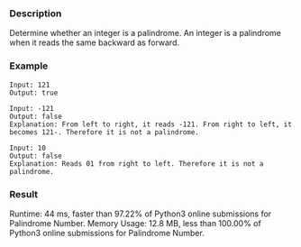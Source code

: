 ### Description
Determine whether an integer is a palindrome. An integer is a palindrome when it reads the same backward as forward.

### Example
```
Input: 121
Output: true
```
```
Input: -121
Output: false
Explanation: From left to right, it reads -121. From right to left, it becomes 121-. Therefore it is not a palindrome.
```
```
Input: 10
Output: false
Explanation: Reads 01 from right to left. Therefore it is not a palindrome.
```

### Result
Runtime: 44 ms, faster than 97.22% of Python3 online submissions for Palindrome Number.
Memory Usage: 12.8 MB, less than 100.00% of Python3 online submissions for Palindrome Number.